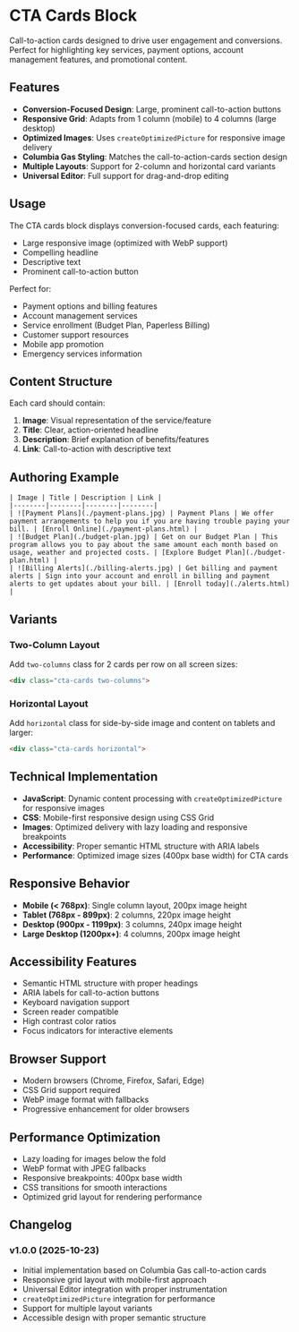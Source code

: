 # CTA Cards Block

Call-to-action cards designed to drive user engagement and conversions. Perfect for highlighting key services, payment options, account management features, and promotional content.

## Features

- **Conversion-Focused Design**: Large, prominent call-to-action buttons
- **Responsive Grid**: Adapts from 1 column (mobile) to 4 columns (large desktop)
- **Optimized Images**: Uses `createOptimizedPicture` for responsive image delivery
- **Columbia Gas Styling**: Matches the call-to-action-cards section design
- **Multiple Layouts**: Support for 2-column and horizontal card variants
- **Universal Editor**: Full support for drag-and-drop editing

## Usage

The CTA cards block displays conversion-focused cards, each featuring:

- Large responsive image (optimized with WebP support)
- Compelling headline
- Descriptive text
- Prominent call-to-action button

Perfect for:
- Payment options and billing features
- Account management services
- Service enrollment (Budget Plan, Paperless Billing)
- Customer support resources
- Mobile app promotion
- Emergency services information

## Content Structure

Each card should contain:

1. **Image**: Visual representation of the service/feature
2. **Title**: Clear, action-oriented headline
3. **Description**: Brief explanation of benefits/features
4. **Link**: Call-to-action with descriptive text

## Authoring Example

```
| Image | Title | Description | Link |
|--------|--------|--------|--------|
| ![Payment Plans](./payment-plans.jpg) | Payment Plans | We offer payment arrangements to help you if you are having trouble paying your bill. | [Enroll Online](./payment-plans.html) |
| ![Budget Plan](./budget-plan.jpg) | Get on our Budget Plan | This program allows you to pay about the same amount each month based on usage, weather and projected costs. | [Explore Budget Plan](./budget-plan.html) |
| ![Billing Alerts](./billing-alerts.jpg) | Get billing and payment alerts | Sign into your account and enroll in billing and payment alerts to get updates about your bill. | [Enroll today](./alerts.html) |
```

## Variants

### Two-Column Layout
Add `two-columns` class for 2 cards per row on all screen sizes:
```html
<div class="cta-cards two-columns">
```

### Horizontal Layout
Add `horizontal` class for side-by-side image and content on tablets and larger:
```html
<div class="cta-cards horizontal">
```

## Technical Implementation

- **JavaScript**: Dynamic content processing with `createOptimizedPicture` for responsive images
- **CSS**: Mobile-first responsive design using CSS Grid
- **Images**: Optimized delivery with lazy loading and responsive breakpoints
- **Accessibility**: Proper semantic HTML structure with ARIA labels
- **Performance**: Optimized image sizes (400px base width) for CTA cards

## Responsive Behavior

- **Mobile (< 768px)**: Single column layout, 200px image height
- **Tablet (768px - 899px)**: 2 columns, 220px image height
- **Desktop (900px - 1199px)**: 3 columns, 240px image height
- **Large Desktop (1200px+)**: 4 columns, 200px image height

## Accessibility Features

- Semantic HTML structure with proper headings
- ARIA labels for call-to-action buttons
- Keyboard navigation support
- Screen reader compatible
- High contrast color ratios
- Focus indicators for interactive elements

## Browser Support

- Modern browsers (Chrome, Firefox, Safari, Edge)
- CSS Grid support required
- WebP image format with fallbacks
- Progressive enhancement for older browsers

## Performance Optimization

- Lazy loading for images below the fold
- WebP format with JPEG fallbacks
- Responsive breakpoints: 400px base width
- CSS transitions for smooth interactions
- Optimized grid layout for rendering performance

## Changelog

### v1.0.0 (2025-10-23)
- Initial implementation based on Columbia Gas call-to-action cards
- Responsive grid layout with mobile-first approach
- Universal Editor integration with proper instrumentation
- `createOptimizedPicture` integration for performance
- Support for multiple layout variants
- Accessible design with proper semantic structure